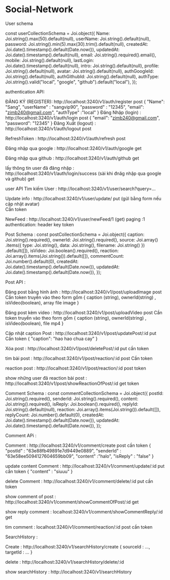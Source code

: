 # Social-Network

User schema

const userCollectionSchema = Joi.object({
Name: Joi.string().max(50).default(null),
userName: Joi.string().default(null),
password: Joi.string().min(5).max(30).trim().default(null),
createdAt: Joi.date().timestamp().default(Date.now()),
updatedAt: Joi.date().timestamp().default(null),
email: Joi.string().required().email(),
mobile: Joi.string().default(null),
lastLogin: Joi.date().timestamp().default(null),
intro: Joi.string().default(null),
profile: Joi.string().default(null),
avatar: Joi.string().default(null),
authGoogleId: Joi.string().default(null),
authGithubId: Joi.string().default(null),
authType: Joi.string().valid("local", "google", "github").default("local"),
});

authentication API:

ĐĂNG KÝ (REGISTER): http://localhost:3240/v1/auth/register post
{
"Name": "Sang",
"userName" : "sangvip90",
"password" : "12345",
"email": "zimb240@gmail.com",
"authType" :"local"
}
Đăng Nhập (login) : http://localhost:3240/v1/auth/login post
{
"email": "zimb240@gmail.com",
"password": "12345"
}
Đăng Xuất (logout) : http://localhost:3240/v1/auth/logout post

RefreshToken : http://localhost:3240/v1/auth/refresh post

Đăng nhập qua google : http://localhost:3240/v1/auth/google get

Đăng nhập qua github : http://localhost:3240/v1/auth/github get

lấy thông tin user đã đăng nhập : http://localhost:3240/v1/auth/login/success (sài khi đnăg nhập qua google và github) get

user API
Tìm kiếm User : http://localhost:3240/v1/user/search?query=...

Update info : http://localhost:3240/v1/user/update/ put (gửi bằng form nếu cập nhật avatar)  
Cần token

NewFeed : http://localhost:3240/v1/user/newFeed/1
(get)
paging :1
authentication: header key token

Post Schema :
const postCollectionSchema = Joi.object({
caption: Joi.string().required(),
ownerId: Joi.string().required(),
source: Joi.array()
.items({ type: Joi.string(), data: Joi.string(), filename: Joi.string() })
.default([]),
isVideo: Joi.boolean().required(),
reaction: Joi.array().items(Joi.string()).default([]),
commentCount: Joi.number().default(0),
createdAt: Joi.date().timestamp().default(Date.now()),
updatedAt: Joi.date().timestamp().default(Date.now()),
});

Post API :

Đăng post bằng hình ảnh : http://localhost:3240/v1/post/uploadImage post
Cần token
truyền vào theo form gồm
{
caption (string),
ownerId(string) ,
isVideo(boolean),
array file image
}

Đăng post kèm video : http://localhost:3240/v1/post/uploadVideo post
Cần token
truyền vào theo form gồm
{
caption (string),
ownerId(string) ,
isVideo(boolean),
file mp4
}

Cập nhật caption Post : http://localhost:3240/v1/post/updatePost/:id put
Cần token
{
"caption": "hao hao chua cay"
}

Xóa post : http://localhost:3240/v1/post/deletePost/:id put
cần token

tim bài post : http://localhost:3240/v1/post/reaction/:id post
Cần token

reaction post : http://localhost:3240/v1/post/reaction/:id post
token

show những user đã reaction bài post : http://localhost:3240/v1/post/showReactionOfPost/:id get
token

Comment Schema :
const commentCollectionSchema = Joi.object({
postId: Joi.string().required(),
senderId: Joi.string().required(),
content: Joi.string().required(),
isReply: Joi.boolean().required(),
replyId: Joi.string().default(null),
reaction: Joi.array().items(Joi.string()).default([]),
replyCount: Joi.number().default(0),
createdAt: Joi.date().timestamp().default(Date.now()),
updatedAt: Joi.date().timestamp().default(Date.now()),
});

Comment APi :

Comment : http://localhost:3240/v1/comment/create post
cần token
{
"postId" : "63e88fb49891e7d9449e0889",
"senderId" : "63e58ee5094127604659bb09",
"content" :"halo",
"isReply" : "false"
}

update content Comment : http://localhost:3240/v1/comment/update/:id put
cần token
{
"content" : "siuuu"
}

delete Comment : http://localhost:3240/v1/comment/delete/:id put
cần token

show comment of post : http://localhost:3240/v1/comment/showCommentOfPost/:id get

show reply comment : localhost:3240/v1/comment/showCommentReply/:id get

tim comment : localhost:3240/v1/comment/reaction/:id post
cần token

SearchHistory :

Create : http://localhost:3240/v1/searchHistory/create
{
sourceId : ...,
targetId : ...
}

delete : http://localhost:3240/v1/searchHistory/delete/:id

show searchHistory : http://localhost:3240/v1/searchHistory

